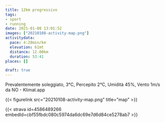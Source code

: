 ```yaml
---
title: 12km progressivo  
tags:
- sport
- running
date: 2021-01-08 13:01:52
images: ["20210108-activity-map.png"]
activitydata:
  pace: 4:28min/km
  elevation: 61mt
  distance: 12.00km
  duration: 53:41
places: []

draft: true
---
```


Prevalentemente soleggiato, 3°C, Percepito 2°C, Umidità 45%, Vento 1m/s da NO - Klimat.app



{{< figurelink src="20210108-activity-map.png" title="map" >}}


{{< strava id=4586489266 embedId=cbf55fbdc080c5974da6dc69e7d6d84ce5278ab7 >}}